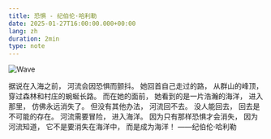 ```yaml
---
title: 恐惧 - 纪伯伦·哈利勒
date: 2025-01-27T16:00:00.000+00:00
lang: zh
duration: 2min
type: note
---
```


![Wave](/images/wave.png)

据说在入海之前，
河流会因恐惧而颤抖。
她回首自己走过的路，
从群山的峰顶，
穿过森林和村庄的蜿蜒长路。
而在她的面前，
她看到的是一片浩瀚的海洋，
进入那里，
仿佛永远消失了。
但没有其他办法，
河流回不去。
没人能回去，
回去是不可能的存在。
河流需要冒险，
进入海洋。
因为只有那样恐惧才会消失，
因为河流知道，
它不是要消失在海洋中，
而是成为海洋！‍‍‍‍‍‍‍
——纪伯伦·哈利勒
